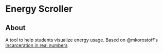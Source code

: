 # Energy Scroller

## About

A tool to help students visualize energy usage. Based on @mkorostoff's [Incarceration in real numbers](https://jerseylen.github.io/incarceration-in-real-numbers) 



